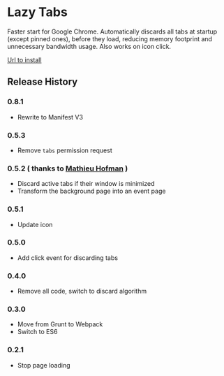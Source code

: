 # Lazy Tabs

Faster start for Google Chrome.
Automatically discards all tabs at startup (except pinned ones), before they load, reducing memory footprint and unnecessary bandwidth usage. Also works on icon click.

[Url to install](https://chrome.google.com/webstore/detail/algdjijplmdpmfiffdhcdiiplolemffk 'lazy-tabs')

## Release History

### 0.8.1

- Rewrite to Manifest V3

### 0.5.3

- Remove `tabs` permission request

### 0.5.2 ( thanks to [Mathieu Hofman](https://github.com/mhofman) )

- Discard active tabs if their window is minimized
- Transform the background page into an event page

### 0.5.1

- Update icon

### 0.5.0

- Add click event for discarding tabs

### 0.4.0

- Remove all code, switch to discard algorithm

### 0.3.0

- Move from Grunt to Webpack
- Switch to ES6

### 0.2.1

- Stop page loading
